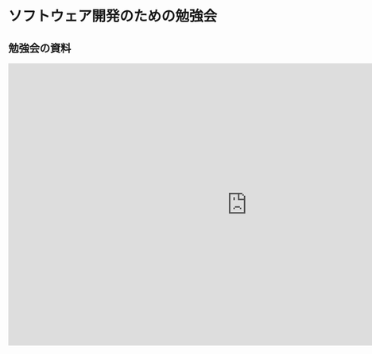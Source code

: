 # ソフトウェア開発のための勉強会

## 勉強会の資料
<iframe src="https://docs.google.com/presentation/d/1Y7u8vi9JRcFFUo7doA_QO3Hfe4nRgeKu4tgbwCCjXjU/embed?start=false&loop=false&delayms=3000" frameborder="0" width="960" height="569" allowfullscreen="true" mozallowfullscreen="true" webkitallowfullscreen="true"></iframe>